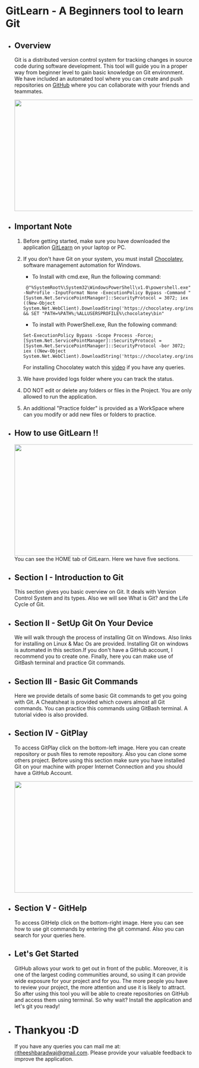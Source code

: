 # GitLearn - A Beginners tool to learn Git
- ## Overview
    Git is a distributed version control system for tracking changes in source code during software development. This tool will guide you in a proper way from beginner level to gain basic knowledge on Git environment. We have included an automated tool where you can create and push repositories on [GitHub](https://en.wikipedia.org/wiki/GitHub) where you can collaborate with your friends and teammates.

    <img src="img/gitlearn.jpg" width="500" height="300">

- ## Important Note
    1. Before getting started, make sure you have downloaded the application [GitLearn](https://drive.google.com/file/d/1Bmztt9qhCT6vtKvMtloRf2UBx7aNAJJV/view?usp=sharing) on your laptop or PC.
    2. If you don't have Git on your system, you must install [Chocolatey](https://chocolatey.org/docs/installation), software management automation for Windows.
        - To Install with cmd.exe, Run the following command:
        ```
         @"%SystemRoot%\System32\WindowsPowerShell\v1.0\powershell.exe" -NoProfile -InputFormat None -ExecutionPolicy Bypass -Command " [System.Net.ServicePointManager]::SecurityProtocol = 3072; iex ((New-Object System.Net.WebClient).DownloadString('https://chocolatey.org/install.ps1'))" && SET "PATH=%PATH%;%ALLUSERSPROFILE%\chocolatey\bin"
        ```
        - To install with PowerShell.exe, Run the following command:
        ```
        Set-ExecutionPolicy Bypass -Scope Process -Force; [System.Net.ServicePointManager]::SecurityProtocol = [System.Net.ServicePointManager]::SecurityProtocol -bor 3072; iex ((New-Object System.Net.WebClient).DownloadString('https://chocolatey.org/install.ps1'))
        ``` 
        For installing Chocolatey watch this [video](https://www.youtube.com/watch?v=KTUO1g_Btfk) if you have any queries.

    3. We have provided logs folder where you can track the status.
    4. DO NOT edit or delete any folders or files in the Project. You are only allowed to run the application.
    5. An additional "Practice folder" is provided as a WorkSpace where can you modify or add new files or folders to practice.
- ## How to use GitLearn !!
     <img src="img/home.jpg" width="500" height="300">
     You can see the HOME tab of GitLearn. Here we have five sections.
- ## Section I - Introduction to Git
    This section gives you basic overview on Git. It deals with Version Control System and its types. Also we will see What is Git? and the Life Cycle of Git. 
- ## Section II - SetUp Git On Your Device
    We will walk through the process of installing Git on Windows. Also links for installing on Linux & Mac Os are provided. Installing Git on windows is automated in this section.If you don't have a GitHub account, I recommend you to create one. Finally, here you can make use of GitBash terminal and practice Git commands.
- ## Section III - Basic Git Commands
    Here we provide details of some basic Git commands to get you going with Git. A Cheatsheat is provided which covers almost all Git commands. You can practice this commands using GitBash terminal. A tutorial video is also provided.
- ## Section IV - GitPlay
    To access GitPlay click on the bottom-left image. Here you can create repository or push files to remote repository. Also you can clone some others project. Before using this section make sure you have installed Git on your machine with proper Internet Connection and you should have a GitHub Account.

    <img src="img/gitplay.jpg" width="500" height="300">
- ## Section V - GitHelp
    To access GitHelp click on the bottom-right image. Here you can see how to use git commands by entering the git command. Also you can search for your queries here.

- ## Let's Get Started

     GitHub allows your work to get out in front of the public. Moreover, it is one of the largest coding communities around, so using it can provide wide exposure for your project and for you. The more people you have to review your project, the more attention and use it is likely to attract. So after using this tool you will be able to create repositories on GitHub and access them using terminal.
     So why wait? Install the application and let's git you ready!

- # Thankyou :D

    If you have any queries you can mail me at: ritheeshbaradwaj@gmail.com. Please provide your valuable feedback to improve the application.


